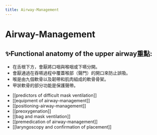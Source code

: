 ```yaml
---
title: Airway-Management
---
```

# Airway-Management

## ✨Functional anatomy of the upper airway重點:
- 在舌根下方，會厭將口咽與喉咽或下嚥分開。
- 會厭通過在吞嚥過程中覆蓋喉部（聲門）的開口來防止誤吸。
- 喉是由九個軟骨以及韌帶和肌肉組成的軟骨骨架。
- 甲狀軟骨的部分功能是保護聲帶。

* [[predictors of difficult mask ventilation]]
* [[equipment of airway-management]]
* [[positioning-airway-management]]
* [[preoxygenation]]
* [[bag and mask ventilation]]
* [[premedication of airway-management]]
* [[laryngoscopy and confirmation of placement]]
